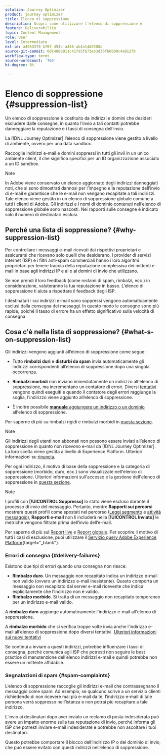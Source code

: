 ```yaml
---
solution: Journey Optimizer
product: journey optimizer
title: Elenco di soppressione
description: Scopri come utilizzare l’elenco di soppressione è
feature: Deliverability
topic: Content Management
role: User
level: Intermediate
exl-id: a4653378-b70f-454c-a446-ab4a14d2580a
source-git-commit: 6014088011c41fd5f673eb3d36fb0609c4a01270
workflow-type: tm+mt
source-wordcount: '765'
ht-degree: 8%

---
```


# Elenco di soppressione {#suppression-list}

Un elenco di soppressione è costituito da indirizzi e domini che desideri escludere dalle consegne, in quanto l’invio a tali contatti potrebbe danneggiare la reputazione e i tassi di consegna dell’invio.

La [!DNL Journey Optimizer] l’elenco di soppressione viene gestito a livello di ambiente, ovvero per una data sandbox.

Raccoglie indirizzi e-mail e domini soppressi in tutti gli invii in un unico ambiente client, il che significa specifici per un ID organizzazione associato a un ID sandbox.

>[!NOTE]
>
>In Adobe viene conservato un elenco aggiornato degli indirizzi danneggiati noti, che si sono dimostrati dannosi per l’impegno e la reputazione dell’invio di e-mail e garantisce che le e-mail non vengano recapitate a tali indirizzi. Tale elenco viene gestito in un elenco di soppressione globale comune a tutti i clienti di Adobe. Gli indirizzi e i nomi di dominio contenuti nell’elenco di soppressione globale sono nascosti. Nei rapporti sulle consegne è indicato solo il numero di destinatari esclusi.

## Perché una lista di soppressione? {#why-suppression-list}

Per controllare i messaggi e-mail ricevuti dai rispettivi proprietari e assicurarsi che ricevano solo quelli che desiderano, i provider di servizi Internet (ISP) e i filtri anti-spam commerciali hanno i loro algoritmi proprietari per tenere traccia della reputazione complessiva dei mittenti e-mail in base agli indirizzi IP e al o ai domini di invio che utilizzano.

Se non prendi il loro feedback (come reclami di spam, rimbalzi, ecc.) in considerazione, valuteranno la tua reputazione in basso. L&#39;elenco di soppressione ti aiuta a rispettare il feedback degli ISP.

I destinatari i cui indirizzi e-mail sono soppressi vengono automaticamente esclusi dalla consegna dei messaggi. In questo modo le consegne sono più rapide, poiché il tasso di errore ha un effetto significativo sulla velocità di consegna.

## Cosa c&#39;è nella lista di soppressione? {#what-s-on-suppression-list}

Gli indirizzi vengono aggiunti all’elenco di soppressione come segue:

* Tutto **rimbalzi duri** e **disturbi da spam** invia automaticamente gli indirizzi corrispondenti all’elenco di soppressione dopo una singola occorrenza.

* **Rimbalzi morbidi** non inviano immediatamente un indirizzo all&#39;elenco di soppressione, ma incrementano un contatore di errori. Diversi [tentativi](../configuration/retries.md) vengono quindi eseguiti e quando il contatore degli errori raggiunge la soglia, l’indirizzo viene aggiunto all’elenco di soppressione.

* È inoltre possibile [**manuale** aggiungere un indirizzo o un dominio](../configuration/manage-suppression-list.md#add-addresses-and-domains) all&#39;elenco di soppressione.

Per saperne di più su rimbalzi rigidi e rimbalzi morbidi in [questa sezione](#delivery-failures).

>[!NOTE]
>
>Gli indirizzi degli utenti non abbonati non possono essere inviati all’elenco di soppressione in quanto non ricevono e-mail da [!DNL Journey Optimizer]. La loro scelta viene gestita a livello di Experience Platform. Ulteriori informazioni su [rinuncia](../privacy/opt-out.md).

Per ogni indirizzo, il motivo di base della soppressione e la categoria di soppressione (morbido, duro, ecc.) sono visualizzate nell&#39;elenco di soppressione. Ulteriori informazioni sull&#39;accesso e la gestione dell&#39;elenco di soppressione in [questa sezione](../configuration/manage-suppression-list.md).

>[!NOTE]
>
>I profili con **[!UICONTROL Soppresso]** lo stato viene escluso durante il processo di invio del messaggio. Pertanto, mentre **Rapporti sui percorsi** mostrerà questi profili come spostati nel percorso ([Leggi segmento](../building-journeys/read-segment.md) e [attività messaggio](../building-journeys/journeys-message.md)), **Rapporti e-mail** non li includerà nella **[!UICONTROL Inviato]** le metriche vengono filtrate prima dell’invio dell’e-mail.
>
>Per saperne di più sul [Report live](../reports/live-report.md) e [Report globale](../reports/global-report.md). Per scoprire il motivo di tutti i casi di esclusione, puoi utilizzare il [Servizio query Adobe Experience Platform](https://experienceleague.adobe.com/docs/experience-platform/query/api/getting-started.html){target="_blank"}.

### Errori di consegna {#delivery-failures}

Esistono due tipi di errori quando una consegna non riesce:

* **Rimbalzo duro**. Un messaggio non recapitato indica un indirizzo e-mail non valido (ovvero un indirizzo e-mail inesistente). Questo comporta un messaggio non recapitato dal server e-mail ricevente che indica esplicitamente che l’indirizzo non è valido.
* **Rimbalzo morbido**. Si tratta di un messaggio non recapitato temporaneo per un indirizzo e-mail valido.

A **rimbalzo duro** aggiunge automaticamente l&#39;indirizzo e-mail all&#39;elenco di soppressione.

A **rimbalzo morbido** <!--or an **ignored** error--> che si verifica troppe volte invia anche l’indirizzo e-mail all’elenco di soppressione dopo diversi tentativi. [Ulteriori informazioni sui nuovi tentativi](../configuration/retries.md)

Se continui a inviare a questi indirizzi, potrebbe influenzare i tassi di consegna, perché comunica agli ISP che potresti non seguire le best practice di manutenzione dell’elenco indirizzi e-mail e quindi potrebbe non essere un mittente affidabile.

### Segnalazioni di spam {#spam-complaints}

L’elenco di soppressione raccoglie gli indirizzi e-mail che contrassegnano il messaggio come spam. Ad esempio, se qualcuno scrive a un servizio clienti richiedendo di non ricevere mai più e-mail da te, l’indirizzo e-mail di tale persona verrà soppresso nell’istanza e non potrai più recapitare a tale indirizzo.

L’invio ai destinatari dopo aver inviato un reclamo di posta indesiderata può avere un impatto enorme sulla tua reputazione di invio, perché informa gli ISP che potresti inviare e-mail indesiderate e potrebbe non ascoltare i tuoi destinatari.

Questo potrebbe comportare il blocco dell’indirizzo IP o del dominio di invio, che può essere evitato con questi indirizzi nell’elenco di soppressione.
